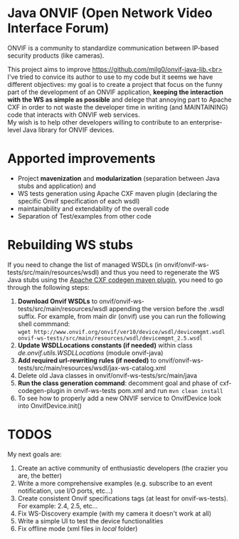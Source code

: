 # Java ONVIF (Open Network Video Interface Forum)

ONVIF is a community to standardize communication between IP-based security products (like cameras).

This project aims to improve https://github.com/milg0/onvif-java-lib.<br>
I've tried to convice its author to use to my code but it seems we have different objectives: my goal is to create a project that focus on the funny part of the development of an ONVIF application, **keeping the interaction with the WS as simple as possible** and delege that annoying part to Apache CXF in order to not waste the developer time in writing (and MAINTAINING) code that interacts with ONVIF web services.<br>
My wish is to help other developers willing to contribute to an enterprise-level Java library for ONVIF devices.

Apported improvements
=============
* Project **mavenization** and **modularization** (separation between Java stubs and application) and 
* WS tests generation using Apache CXF maven plugin (declaring the specific Onvif specification of each wsdl)
* maintainability and extendability of the overall code
* Separation of Test/examples from other code

Rebuilding WS stubs
=============

If you need to change the list of managed WSDLs (in onvif/onvif-ws-tests/src/main/resources/wsdl) and thus you need to regenerate the WS Java stubs using the [Apache CXF codegen maven plugin](http://cxf.apache.org/docs/maven-cxf-codegen-plugin-wsdl-to-java.html), you need to go through the following steps:
 1. **Download Onvif WSDLs** to onvif/onvif-ws-tests/src/main/resources/wsdl appending the version before the .wsdl suffix.
 For example, from main dir (onvif) use you can run the following shell commmand:<br>
```wget http://www.onvif.org/onvif/ver10/device/wsdl/devicemgmt.wsdl onvif-ws-tests/src/main/resources/wsdl/devicemgmt_2.5.wsdl ```
 1. **Update WSDLLocations constants (if needed)** within class  *de.onvif.utils.WSDLLocations* (module onvif-java)
 1. **Add required url-rewriting rules (if needed)** to onvif/onvif-ws-tests/src/main/resources/wsdl/jax-ws-catalog.xml
 1. Delete old Java classes in onvif/onvif-ws-tests/src/main/java
 1. **Run the class generation command**: decomment goal and phase of cxf-codegen-plugin in onvif-ws-tests pom.xml and run ```mvn clean install```
 1. To see how to properly add a new ONVIF service to OnvifDevice look into OnvifDevice.init()

TODOS
=============
My next goals are:
 1. Create an active community of enthusiastic developers (the crazier you are, the better)
 1. Write a more comprehensive examples (e.g. subscribe to an event notification, use I/O ports, etc...)
 1. Create consistent Onvif specifications tags (at least for onvif-ws-tests). For example: 2.4, 2.5, etc...
 1. Fix WS-Discovery example (with my camera it doesn't work at all)
 1. Write a simple UI to test the device functionalities
 1. Fix offline mode (xml files in *local* folder) 
